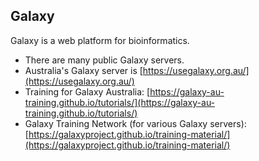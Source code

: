 ## Galaxy

Galaxy is a web platform for bioinformatics.

* There are many public Galaxy servers.
* Australia's Galaxy server is [https://usegalaxy.org.au/](https://usegalaxy.org.au/)
* Training for Galaxy Australia: [https://galaxy-au-training.github.io/tutorials/](https://galaxy-au-training.github.io/tutorials/)
* Galaxy Training Network (for various Galaxy servers): [https://galaxyproject.github.io/training-material/](https://galaxyproject.github.io/training-material/)
